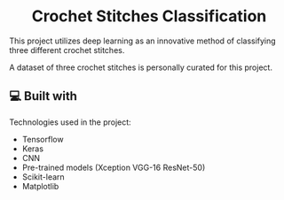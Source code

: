 <h1 align="center" id="title">Crochet Stitches Classification</h1>

<p id="description">This project utilizes deep learning as an innovative method of classifying three different crochet stitches.</p>
  
<p>A dataset of three crochet stitches is personally curated for this project.</p>
  
<h2>💻 Built with</h2>

Technologies used in the project:

*   Tensorflow
*   Keras
*   CNN
*   Pre-trained models (Xception VGG-16 ResNet-50)
*   Scikit-learn
*   Matplotlib
